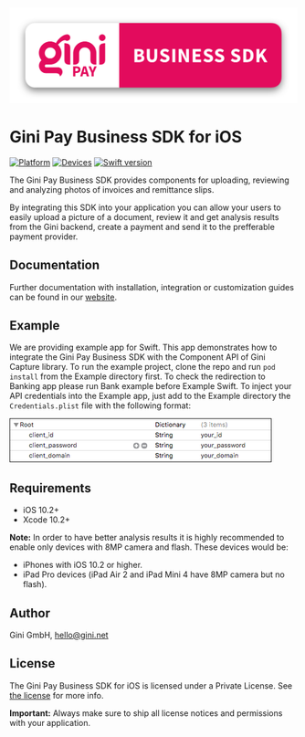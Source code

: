 ![Gini Pay Business SDK for iOS](./GiniPayBusiness_Logo.png?raw=true)

# Gini Pay Business SDK for iOS

[![Platform](https://img.shields.io/badge/platform-iOS-lightgrey.svg)]()
[![Devices](https://img.shields.io/badge/devices-iPhone%20%7C%20iPad-blue.svg)]()
[![Swift version](https://img.shields.io/badge/swift-5.0-orange.svg)]()


The Gini Pay Business SDK provides components for uploading, reviewing and analyzing photos of invoices and remittance slips.

By integrating this SDK into your application you can allow your users to easily upload a picture of a document, review it and get analysis results from the Gini backend, create a payment and send it to the prefferable payment provider.

## Documentation

Further documentation with installation, integration or customization guides can be found in our [website](http://developer.gini.net/gini-pay-business-sdk-ios/docs/).

## Example

We are providing example app for Swift. This app demonstrates how to integrate the Gini Pay Business SDK with the Component API of Gini Capture library. To run the example project, clone the repo and run `pod install` from the Example directory first.
To check the redirection to Banking app please run Bank example before Example Swift.
To inject your API credentials into the Example app, just add to the Example directory the `Credentials.plist` file with the following format:

<img border=1 src=credentials_plist_format.png/>

## Requirements

- iOS 10.2+
- Xcode 10.2+

**Note:**
In order to have better analysis results it is highly recommended to enable only devices with 8MP camera and flash. These devices would be:

* iPhones with iOS 10.2 or higher.
* iPad Pro devices (iPad Air 2 and iPad Mini 4 have 8MP camera but no flash).

## Author

Gini GmbH, hello@gini.net

## License

The Gini Pay Business SDK for iOS is licensed under a Private License. See [the license](http://developer.gini.net/gini-pay-business-sdk-ios/docs/license.html) for more info.

**Important:** Always make sure to ship all license notices and permissions with your application.
